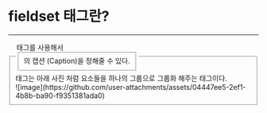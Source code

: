 # fieldset 태그란?
***
<fieldset> 태그는 아래 사진 처럼 요소들을 하나의 그룹으로 그룹화 해주는 태그이다. <br>
![image](https://github.com/user-attachments/assets/04447ee5-2ef1-4b8b-ba90-f9351381ada0)
<legend> 태그를 사용해서 <fieldset>의 캡션 (Caption)을 정해줄 수 있다.
